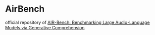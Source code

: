 # AirBench
official repository of [AIR-Bench: Benchmarking Large Audio-Language Models via Generative Comprehension](https://arxiv.org/pdf/2402.07729.pdf)
